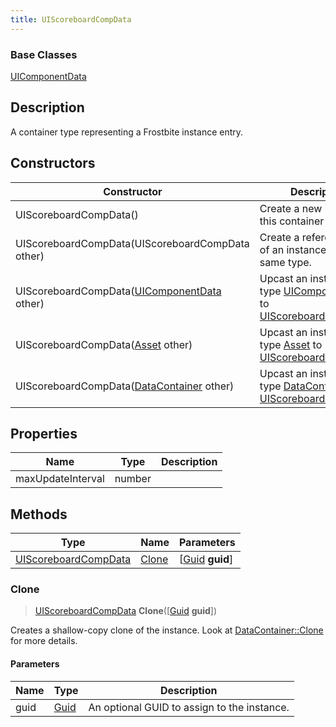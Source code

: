 ```yaml
---
title: UIScoreboardCompData
---
```

### Base Classes

[UIComponentData](UIComponentData)

## Description

A container type representing a Frostbite instance entry.

## Constructors

| Constructor                                                                     | Description                                                                                                                     |
| ------------------------------------------------------------------------------- | ------------------------------------------------------------------------------------------------------------------------------- |
| UIScoreboardCompData()                                                          | Create a new instance of this container type.                                                                                   |
| UIScoreboardCompData(UIScoreboardCompData other)                                | Create a reference copy of an instance of the same type.                                                                        |
| UIScoreboardCompData([UIComponentData](UIComponentData) other)                  | Upcast an instance of type [UIComponentData](UIComponentData) to [UIScoreboardCompData](UIScoreboardCompData).                  |
| UIScoreboardCompData([Asset](Asset) other)                                      | Upcast an instance of type [Asset](Asset) to [UIScoreboardCompData](UIScoreboardCompData).                                      |
| UIScoreboardCompData([DataContainer](/vext/ref/shared/class/datacontainer) other) | Upcast an instance of type [DataContainer](/vext/ref/shared/class/datacontainer) to [UIScoreboardCompData](UIScoreboardCompData). |

## Properties

| Name              | Type   | Description |
| ----------------- | ------ | ----------- |
| maxUpdateInterval | number |             |

## Methods

| Type                                         | Name            | Parameters                                     |
| -------------------------------------------- | --------------- | ---------------------------------------------- |
| [UIScoreboardCompData](UIScoreboardCompData) | [Clone](#clone) | \[[Guid](/vext/ref/shared/class/guid) **guid**\] |

### Clone

> [UIScoreboardCompData](UIScoreboardCompData) **Clone**(\[[Guid](/vext/ref/shared/class/guid) **guid**\])

Creates a shallow-copy clone of the instance. Look at [DataContainer::Clone](/vext/ref/shared/class/datacontainer#clone) for more details.

#### Parameters

| Name | Type         | Description                                 |
| ---- | ------------ | ------------------------------------------- |
| guid | [Guid](Guid) | An optional GUID to assign to the instance. |
